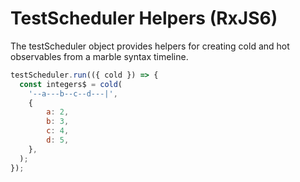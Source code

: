 # TestScheduler Helpers (RxJS6)

The testScheduler object provides helpers for creating cold and hot observables from a marble syntax timeline.

```js
testScheduler.run(({ cold }) => {
  const integers$ = cold(
    '--a---b--c--d---|',
    {
        a: 2,
        b: 3,
        c: 4,
        d: 5,
    },
  );
});
```